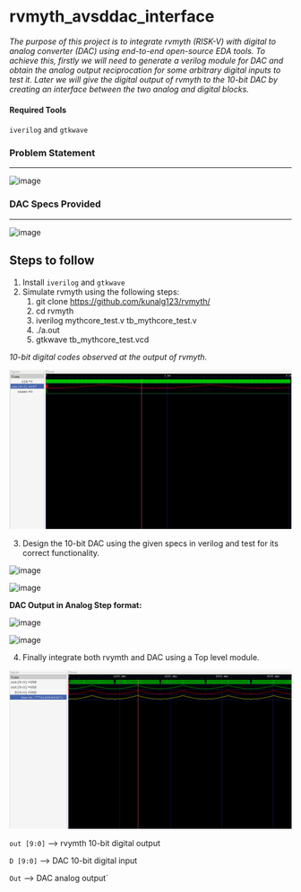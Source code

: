 # rvmyth_avsddac_interface

*The purpose of this project is to integrate rvmyth (RISK-V) with digital to analog converter (DAC) using end-to-end open-source EDA tools. To achieve this, firstly we will need to generate a verilog module for DAC and obtain the analog output reciprocation for some arbitrary digital inputs to test it. Later we will give the digital output of rvmyth to the 10-bit DAC by creating an interface between the two analog and digital blocks.*

#### Required Tools

`iverilog` and  `gtkwave`

### Problem Statement 
--------------------------
![image](https://user-images.githubusercontent.com/79994584/117536647-d9d1ac00-b019-11eb-9966-b78a4b1a6adf.png)


### DAC Specs Provided 
------------------------
![image](https://user-images.githubusercontent.com/79994584/117536828-f7ebdc00-b01a-11eb-9067-b16839c3d939.png)


## Steps to follow

1. Install `iverilog` and `gtkwave`
2. Simulate rvmyth using the following steps:
     1. git clone https://github.com/kunalg123/rvmyth/
     2. cd rvmyth
     3. iverilog mythcore_test.v tb_mythcore_test.v
     4. ./a.out
     5. gtkwave tb_mythcore_test.vcd
  
 *10-bit digital codes observed at the output of rvmyth.*
 
 ![](interface/rvmyth.png)

 
3. Design the 10-bit DAC using the given specs in verilog and test for its correct functionality.

![image](https://user-images.githubusercontent.com/79994584/117537805-eefe0900-b020-11eb-98cf-b8c37126ec0f.png)


![image](https://user-images.githubusercontent.com/79994584/117537959-a6931b00-b021-11eb-8b31-f6ec641c4e73.png)


**DAC Output in Analog Step format:**

![image](https://user-images.githubusercontent.com/79994584/117538115-3df86e00-b022-11eb-93e9-2d9b1af04d0a.png)


![image](https://user-images.githubusercontent.com/79994584/117538118-4486e580-b022-11eb-90b8-e85a92195999.png)


4. Finally integrate both rvymth and DAC using a Top level module. 


![](interface/interface.png)


`out [9:0]` --> rvymth 10-bit digital output

`D [9:0]` --> DAC 10-bit digital input 

`Out` --> DAC analog output`








